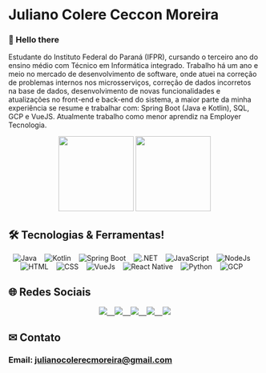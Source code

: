 # Juliano Colere Ceccon Moreira

### 👋 Hello there 
Estudante do Instituto Federal do Paraná (IFPR), cursando o terceiro ano do ensino médio com Técnico em Informática integrado. Trabalho há um ano e meio no mercado de desenvolvimento de software, onde atuei na correção de problemas internos nos microsserviços, correção de dados incorretos na base de dados, desenvolvimento de novas
funcionalidades e atualizações no front-end e back-end do sistema, a maior parte da minha experiência se resume e trabalhar com: Spring Boot (Java e Kotlin), SQL, GCP e VueJS. Atualmente trabalho como menor aprendiz na Employer Tecnologia.

<p align="center">
  <img height="150rem" src="https://github-readme-stats.vercel.app/api?username=JulianoCCMoreira&show_icons=true&theme=dracula&include_all_commits=true&count_private=true"/>
  <img height="150rem" src="https://github-readme-stats.vercel.app/api/top-langs/?username=JulianoCCMoreira&layout=compact&theme=dracula"/>
</p>

<div>
  <div>
    <h2>🛠 Tecnologias & Ferramentas!</h2>
    <p align='center'>
      <img alt="Java" src="https://img.shields.io/badge/Java-ED8B00?style=for-the-badge&logo=java&logoColor=white" /> &nbsp;&nbsp;
      <img alt="Kotlin" src="https://img.shields.io/badge/Kotlin-0095D5?&style=for-the-badge&logo=kotlin&logoColor=white" /> &nbsp;&nbsp;
      <img alt="Spring Boot" src="https://img.shields.io/badge/Spring-6DB33F?style=for-the-badge&logo=spring&logoColor=white" /> &nbsp;&nbsp;
      <img alt=".NET" src="https://img.shields.io/badge/.NET-5C2D91?style=for-the-badge&logo=.net&logoColor=white" /> &nbsp;&nbsp;
      <img alt="JavaScript" src="https://img.shields.io/badge/JavaScript-F7DF1E?style=for-the-badge&logo=javascript&logoColor=black" /> &nbsp;&nbsp;
      <img alt="NodeJs" src="https://img.shields.io/badge/Node.js-43853D?style=for-the-badge&logo=node.js&logoColor=white" /> &nbsp;&nbsp;
      <br />
      <img alt="HTML" src="https://img.shields.io/badge/HTML5-E34F26?style=for-the-badge&logo=html5&logoColor=white" /> &nbsp;&nbsp;
      <img alt="CSS" src="https://img.shields.io/badge/CSS3-1572B6?style=for-the-badge&logo=css3&logoColor=white" /> &nbsp;&nbsp;
      <img alt="VueJs" src="https://img.shields.io/badge/Vue.js-35495E?style=for-the-badge&logo=vue.js&logoColor=4FC08D" /> &nbsp;&nbsp;
      <img alt="React Native" src="https://img.shields.io/badge/React_Native-20232A?style=for-the-badge&logo=react&logoColor=61DAFB" />  &nbsp;&nbsp;
      <img alt="Python" src="https://img.shields.io/badge/Python-14354C?style=for-the-badge&logo=python&logoColor=white" />  &nbsp;&nbsp;
      <img alt="GCP" src="https://img.shields.io/badge/Google_Cloud-4285F4?style=for-the-badge&logo=google-cloud&logoColor=white" />  &nbsp;&nbsp;
   </p>
  </div>
</div>

## 🌐 Redes Sociais
<p align='center'>
  <a href="https://dev.to/julianoccmoreira">
    <img src="https://img.shields.io/badge/dev.to-0A0A0A?style=for-the-badge&logo=dev.to&logoColor=white" />
    &nbsp;&nbsp;
  </a>
  <a href="https://www.facebook.com/juliano.coleremoreira">
   <img src="https://img.shields.io/badge/Facebook-1877F2?style=for-the-badge&logo=facebook&logoColor=white"> 
   &nbsp;&nbsp;
  </a>
  <a href="https://www.instagram.com/juliano_ccm/"> 
    <img src="https://img.shields.io/badge/Instagram-E4405F?style=for-the-badge&logo=instagram&logoColor=white"> 
    &nbsp;&nbsp;  
  </a>
  <a href="https://www.linkedin.com/in/juliano-colere-ceccon-moreira-2577b0196"> 
    <img src="https://img.shields.io/badge/LinkedIn-0077B5?style=for-the-badge&logo=linkedin&logoColor=white"> 
    &nbsp;&nbsp;
  </a>
  <a href="https://open.spotify.com/user/fxh3en2pk6gv359znz59t96bj">
    <img src="https://img.shields.io/badge/Spotify-1ED760?&style=for-the-badge&logo=spotify&logoColor=white" />
  </a>
</p>

## ✉ Contato
### Email: julianocolerecmoreira@gmail.com
